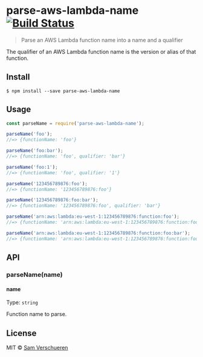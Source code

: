 # parse-aws-lambda-name [![Build Status](https://travis-ci.org/SamVerschueren/parse-aws-lambda-name.svg?branch=master)](https://travis-ci.org/SamVerschueren/parse-aws-lambda-name)

> Parse an AWS Lambda function name into a name and a qualifier

The qualifier of an AWS Lambda function name is the version or alias of that function.


## Install

```
$ npm install --save parse-aws-lambda-name
```


## Usage

```js
const parseName = require('parse-aws-lambda-name');

parseName('foo');
//=> {functionName: 'foo'}

parseName('foo:bar');
//=> {functionName: 'foo', qualifier: 'bar'}

parseName('foo:1');
//=> {functionName: 'foo', qualifier: '1'}

parseName('123456789876:foo');
//=> {functionName: '123456789876:foo'}

parseName('123456789876:foo:bar');
//=> {functionName: '123456789876:foo', qualifier: 'bar'}

parseName('arn:aws:lambda:eu-west-1:123456789876:function:foo');
//=> {functionName: 'arn:aws:lambda:eu-west-1:123456789876:function:foo'}

parseName('arn:aws:lambda:eu-west-1:123456789876:function:foo:bar');
//=> {functionName: 'arn:aws:lambda:eu-west-1:123456789876:function:foo', qualifier: 'bar'}
```


## API

### parseName(name)

#### name

Type: `string`

Function name to parse.


## License

MIT © [Sam Verschueren](https://github.com/SamVerschueren)
